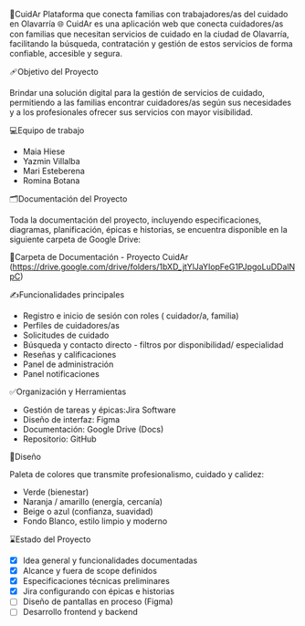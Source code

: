 🤝CuidAr
Plataforma que conecta familias con trabajadores/as del cuidado en Olavarría
🌐 CuidAr es una aplicación web que conecta cuidadores/as con familias que necesitan servicios de cuidado en la ciudad de Olavarría, facilitando la búsqueda, contratación y gestión de estos servicios de forma confiable, accesible y segura.

🩹Objetivo del Proyecto

Brindar una solución digital para la gestión de servicios de cuidado, permitiendo a las familias encontrar cuidadores/as según sus necesidades y a los profesionales ofrecer sus servicios con mayor visibilidad.

💻Equipo de trabajo

- Maia Hiese  
- Yazmin Villalba  
- Mari Esteberena  
- Romina Botana

🗂️Documentación del Proyecto

Toda la documentación del proyecto, incluyendo especificaciones, diagramas, planificación, épicas e historias, se encuentra disponible en la siguiente carpeta de Google Drive:

📁Carpeta de Documentación - Proyecto 
CuidAr (https://drive.google.com/drive/folders/1bXD_jtYlJaYIopFeG1PJpgoLuDDalNpC)

✍Funcionalidades principales

- Registro e inicio de sesión con roles ( cuidador/a, familia)
- Perfiles de cuidadores/as
- Solicitudes de cuidado
- Búsqueda y contacto directo - filtros por disponibilidad/ especialidad
- Reseñas y calificaciones
- Panel de administración
- Panel notificaciones


✅Organización y Herramientas

- Gestión de tareas y épicas:Jira Software
- Diseño de interfaz: Figma
- Documentación: Google Drive (Docs)
- Repositorio: GitHub

🎨Diseño

Paleta de colores que transmite profesionalismo, cuidado y calidez:
- Verde (bienestar)
- Naranja / amarillo (energía, cercanía)
- Beige o azul (confianza, suavidad)
- Fondo Blanco, estilo limpio y moderno

⌛Estado del Proyecto

- [x] Idea general y funcionalidades documentadas  
- [x] Alcance y fuera de scope definidos  
- [x] Especificaciones técnicas preliminares  
- [x] Jira configurando con épicas e historias  
- [ ] Diseño de pantallas en proceso (Figma)  
- [ ] Desarrollo frontend y backend
